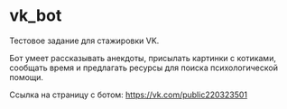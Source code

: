 # vk_bot

Тестовое задание для стажировки VK. 

Бот умеет рассказывать анекдоты, присылать картинки с котиками, сообщать время и предлагать ресурсы для поиска психологической помощи.

Ссылка на страницу с ботом: https://vk.com/public220323501
